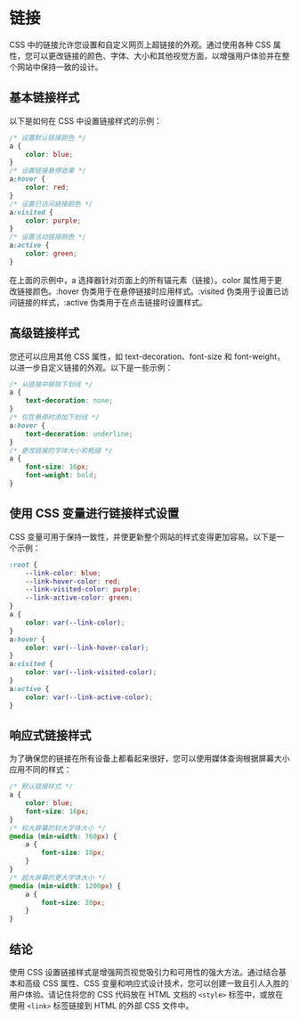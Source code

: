 # 链接

CSS 中的链接允许您设置和自定义网页上超链接的外观。通过使用各种 CSS 属性，您可以更改链接的颜色、字体、大小和其他视觉方面，以增强用户体验并在整个网站中保持一致的设计。

## 基本链接样式

以下是如何在 CSS 中设置链接样式的示例：

```css
/* 设置默认链接颜色 */
a {
    color: blue;
}
/* 设置链接悬停效果 */
a:hover {
    color: red;
}
/* 设置已访问链接颜色 */
a:visited {
    color: purple;
}
/* 设置活动链接颜色 */
a:active {
    color: green;
}
```

在上面的示例中，a 选择器针对页面上的所有锚元素（链接）。color 属性用于更改链接颜色。:hover 伪类用于在悬停链接时应用样式。:visited 伪类用于设置已访问链接的样式，:active 伪类用于在点击链接时设置样式。

## 高级链接样式

您还可以应用其他 CSS 属性，如 text-decoration、font-size 和 font-weight，以进一步自定义链接的外观。以下是一些示例：

```css
/* 从链接中移除下划线 */
a {
    text-decoration: none;
}
/* 仅在悬停时添加下划线 */
a:hover {
    text-decoration: underline;
}
/* 更改链接的字体大小和粗细 */
a {
    font-size: 16px;
    font-weight: bold;
}
```

## 使用 CSS 变量进行链接样式设置

CSS 变量可用于保持一致性，并使更新整个网站的样式变得更加容易。以下是一个示例：

```css
:root {
    --link-color: blue;
    --link-hover-color: red;
    --link-visited-color: purple;
    --link-active-color: green;
}
a {
    color: var(--link-color);
}
a:hover {
    color: var(--link-hover-color);
}
a:visited {
    color: var(--link-visited-color);
}
a:active {
    color: var(--link-active-color);
}
```

## 响应式链接样式

为了确保您的链接在所有设备上都看起来很好，您可以使用媒体查询根据屏幕大小应用不同的样式：

```css
/* 默认链接样式 */
a {
    color: blue;
    font-size: 16px;
}
/* 较大屏幕的较大字体大小 */
@media (min-width: 768px) {
    a {
        font-size: 18px;
    }
}
/* 超大屏幕的更大字体大小 */
@media (min-width: 1200px) {
    a {
        font-size: 20px;
    }
}
```

## 结论

使用 CSS 设置链接样式是增强网页视觉吸引力和可用性的强大方法。通过结合基本和高级 CSS 属性、CSS 变量和响应式设计技术，您可以创建一致且引人入胜的用户体验。请记住将您的 CSS 代码放在 HTML 文档的 `<style>` 标签中，或放在使用 `<link>` 标签链接到 HTML 的外部 CSS 文件中。

